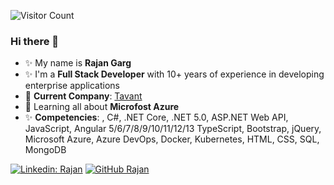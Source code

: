 ![Visitor Count](https://profile-counter.glitch.me/{Rajan2015}/count.svg)

### Hi there 👋

<!--
**Rajan2015/Rajan2015** is a ✨ _special_ ✨ repository because its `README.md` (this file) appears on your GitHub profile.

Here are some ideas to get you started:

- 🔭 I’m currently working on ...
- 🌱 I’m currently learning ...
- 👯 I’m looking to collaborate on ...
- 🤔 I’m looking for help with ...
- 💬 Ask me about ...
- 📫 How to reach me: ...
- 😄 Pronouns: ...
- ⚡ Fun fact: ...
-->



- ✨ My name is **Rajan Garg**
- ✨ I'm a **Full Stack Developer** with 10+ years of experience in developing enterprise applications
- 🏢 **Current Company**: [Tavant](https://www.tavant.com/)
- 🌱 Learning all about **Microfost Azure**
- ✨ **Competencies**: , C#, .NET Core, .NET 5.0, ASP.NET Web API, JavaScript, Angular 5/6/7/8/9/10/11/12/13 TypeScript, Bootstrap, jQuery, Microsoft Azure, Azure DevOps, Docker, Kubernetes, HTML, CSS, SQL, MongoDB


[![Linkedin: Rajan](https://img.shields.io/badge/-Rajan-blue?style=flat-square&logo=Linkedin&logoColor=white&link=https://www.linkedin.com/in/rajan-garg-40a43245/)](https://www.linkedin.com/in/rajan-garg-40a43245/)
[![GitHub Rajan](https://img.shields.io/github/followers/Rajan2015?label=follow&style=social)](https://github.com/Rajan2015)